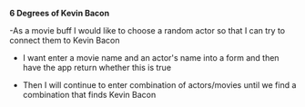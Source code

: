 **6 Degrees of Kevin Bacon**

 -As a movie buff I would like to choose a random actor so that I can try to connect them to Kevin Bacon
 
- I want enter a movie name and an actor's name into a form and then have the app return whether this is true

- Then I will continue to enter combination of actors/movies until we find a combination that finds Kevin Bacon

